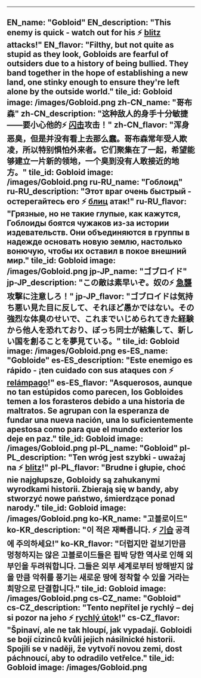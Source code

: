 ---

EN_name: "Gobloid"
EN_description: "This enemy is quick - watch out for his ⚡️ <u>blitz</u> attacks!"
EN_flavor: "Filthy, but not quite as stupid as they look, Gobloids are fearful of outsiders due to a history of being bullied. They band together in the hope of establishing a new land, one stinky enough to ensure they're left alone by the outside world."
tile_id: Gobloid
image: /images/Gobloid.png
zh-CN_name: "哥布森"
zh-CN_description: "这种敌人的身手十分敏捷——要小心他的⚡️ <u>闪击</u>攻击！"
zh-CN_flavor: "浑身恶臭，但是并没有看上去那么蠢。哥布森常年受人欺凌，所以特别惧怕外来者。它们聚集在了一起，希望能够建立一片新的领地，一个臭到没有人敢接近的地方。"
tile_id: Gobloid
image: /images/Gobloid.png
ru-RU_name: "Гоблоид"
ru-RU_description: "Этот враг очень быстрый - остерегайтесь его ⚡️ <u>блиц</u> атак!"
ru-RU_flavor: "Грязные, но не такие глупые, как кажутся, Гоблоиды боятся чужаков из-за истории издевательств. Они объединяются в группы в надежде основать новую землю, настолько вонючую, чтобы их оставил в покое внешний мир."
tile_id: Gobloid
image: /images/Gobloid.png
jp-JP_name: "ゴブロイド"
jp-JP_description: "この敵は素早いぞ。奴の⚡️ <u>急襲</u>攻撃に注意しろ！"
jp-JP_flavor: "ゴブロイドは気持ち悪い見た目に反して、それほど愚かではない。その強烈な体臭のせいで、これまでいじめられてきた経験から他人を恐れており、ぼっち同士が結集して、新しい国を創ることを夢見ている。"
tile_id: Gobloid
image: /images/Gobloid.png
es-ES_name: "Gobloide"
es-ES_description: "Este enemigo es rápido - ¡ten cuidado con sus ataques con ⚡️ <u>relámpago</u>!"
es-ES_flavor: "Asquerosos, aunque no tan estúpidos como parecen, los Gobloides temen a los forasteros debido a una historia de maltratos. Se agrupan con la esperanza de fundar una nueva nación, una lo suficientemente apestosa como para que el mundo exterior los deje en paz."
tile_id: Gobloid
image: /images/Gobloid.png
pl-PL_name: "Gobloid"
pl-PL_description: "Ten wróg jest szybki - uważaj na ⚡️ <u>blitz</u>!"
pl-PL_flavor: "Brudne i głupie, choć nie najgłupsze, Gobloidy są zahukanymi wyrodkami historii. Zbierają się w bandy, aby stworzyć nowe państwo, śmierdzące ponad narody."
tile_id: Gobloid
image: /images/Gobloid.png
ko-KR_name: "고블로이드"
ko-KR_description: "이 적은 재빠릅니다. ⚡️ <u>기습</u> 공격에 주의하세요!"
ko-KR_flavor: "더럽지만 겉보기만큼 멍청하지는 않은 고블로이드들은 핍박 당한 역사로 인해 외부인을 두려워합니다. 그들은 외부 세계로부터 방해받지 않을 만큼 악취를 풍기는 새로운 땅에 정착할 수 있을 거라는 희망으로 단결합니다."
tile_id: Gobloid
image: /images/Gobloid.png
cs-CZ_name: "Gobloid"
cs-CZ_description: "Tento nepřítel je rychlý – dej si pozor na jeho ⚡️ <u>rychlý útok</u>!"
cs-CZ_flavor: "Špinaví, ale ne tak hloupí, jak vypadají. Gobloidi se bojí cizinců kvůli jejich násilnické historii. Spojili se v naději, že vytvoří novou zemi, dost páchnoucí, aby to odradilo vetřelce."
tile_id: Gobloid
image: /images/Gobloid.png
---